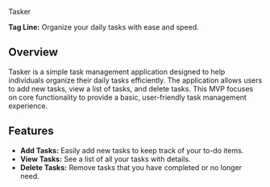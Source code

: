  Tasker

**Tag Line:** Organize your daily tasks with ease and speed.

## Overview

Tasker is a simple task management application designed to help individuals organize their daily tasks efficiently. The application allows users to add new tasks, view a list of tasks, and delete tasks. This MVP focuses on core functionality to provide a basic, user-friendly task management experience.

## Features

- **Add Tasks:** Easily add new tasks to keep track of your to-do items.
- **View Tasks:** See a list of all your tasks with details.
- **Delete Tasks:** Remove tasks that you have completed or no longer need.

